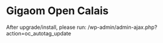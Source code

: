 Gigaom Open Calais
=============

After upgrade/install, please run: /wp-admin/admin-ajax.php?action=oc_autotag_update
